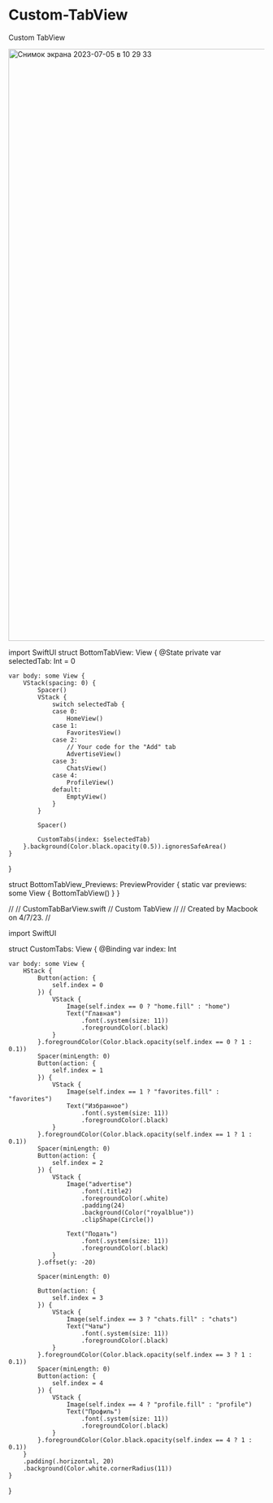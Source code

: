 # Custom-TabView
Custom TabView


<img width="1166" alt="Снимок экрана 2023-07-05 в 10 29 33" src="https://github.com/DanilKyrgyzbaev/Custom-TabView/assets/44808085/039f0b22-958e-427f-8ec3-1b63dea4dc6b">

import SwiftUI
struct BottomTabView: View {
    @State private var selectedTab: Int = 0
    
    var body: some View {
        VStack(spacing: 0) {
            Spacer()
            VStack {
                switch selectedTab {
                case 0:
                    HomeView()
                case 1:
                    FavoritesView()
                case 2:
                    // Your code for the "Add" tab
                    AdvertiseView()
                case 3:
                    ChatsView()
                case 4:
                    ProfileView()
                default:
                    EmptyView()
                }
            }
            
            Spacer()
            
            CustomTabs(index: $selectedTab)
        }.background(Color.black.opacity(0.5)).ignoresSafeArea()
    }
}

struct BottomTabView_Previews: PreviewProvider {
    static var previews: some View {
        BottomTabView()
    }
}

//
//  CustomTabBarView.swift
//  Custom TabView
//
//  Created by Macbook on 4/7/23.
//

import SwiftUI

struct CustomTabs: View {
    @Binding var index: Int
    
    var body: some View {
        HStack {
            Button(action: {
                self.index = 0
            }) {
                VStack {
                    Image(self.index == 0 ? "home.fill" : "home")
                    Text("Главная")
                        .font(.system(size: 11))
                        .foregroundColor(.black)
                }
            }.foregroundColor(Color.black.opacity(self.index == 0 ? 1 : 0.1))
            Spacer(minLength: 0)
            Button(action: {
                self.index = 1
            }) {
                VStack {
                    Image(self.index == 1 ? "favorites.fill" : "favorites")
                    Text("Избранное")
                        .font(.system(size: 11))
                        .foregroundColor(.black)
                }
            }.foregroundColor(Color.black.opacity(self.index == 1 ? 1 : 0.1))
            Spacer(minLength: 0)
            Button(action: {
                self.index = 2
            }) {
                VStack {
                    Image("advertise")
                        .font(.title2)
                        .foregroundColor(.white)
                        .padding(24)
                        .background(Color("royalblue"))
                        .clipShape(Circle())
                    
                    Text("Подать")
                        .font(.system(size: 11))
                        .foregroundColor(.black)
                }
            }.offset(y: -20)
            
            Spacer(minLength: 0)
            
            Button(action: {
                self.index = 3
            }) {
                VStack {
                    Image(self.index == 3 ? "chats.fill" : "chats")
                    Text("Чаты")
                        .font(.system(size: 11))
                        .foregroundColor(.black)
                }
            }.foregroundColor(Color.black.opacity(self.index == 3 ? 1 : 0.1))
            Spacer(minLength: 0)
            Button(action: {
                self.index = 4
            }) {
                VStack {
                    Image(self.index == 4 ? "profile.fill" : "profile")
                    Text("Профиль")
                        .font(.system(size: 11))
                        .foregroundColor(.black)
                }
            }.foregroundColor(Color.black.opacity(self.index == 4 ? 1 : 0.1))
        }
        .padding(.horizontal, 20)
        .background(Color.white.cornerRadius(11))
    }
}


